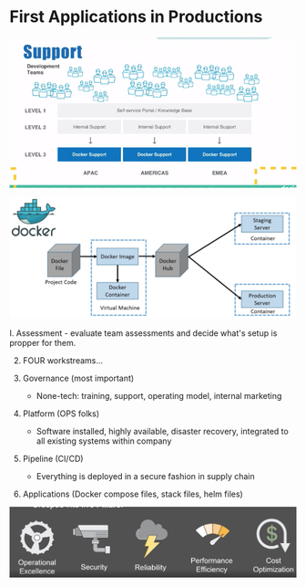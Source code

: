 # First Applications in Productions



![](../../.gitbook/assets/image%20%2859%29.png)

![](../../.gitbook/assets/image%20%2860%29.png)

I. Assessment - evaluate team assessments and decide what's setup is propper for them.

2. FOUR workstreams...

1. Governance \(most important\)
   * None-tech: training, support, operating model, internal marketing
2. Platform \(OPS folks\)
   * Software installed, highly available, disaster recovery, integrated to all existing systems within company
3. Pipeline \(CI/CD\)
   * Everything is deployed in a secure fashion in supply chain
4. Applications \(Docker compose files, stack files, helm files\)

![](../../.gitbook/assets/image%20%2825%29.png)

